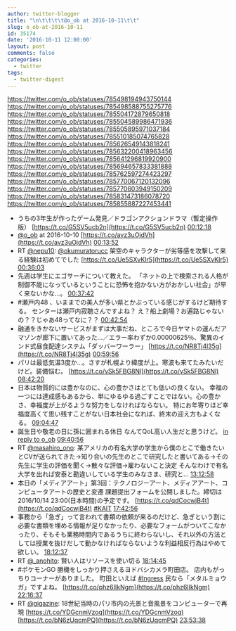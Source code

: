 ```yaml
---
author: twitter-blogger
title: "\n\t\t\t\t@o_ob at 2016-10-11\t\t"
slug: o_ob-at-2016-10-11
id: 35174
date: '2016-10-11 12:00:00'
layout: post
comments: false
categories:
  - twitter
tags:
  - twitter-digest
---
```


https://twitter.com/o_ob/statuses/785498194943750144 https://twitter.com/o_ob/statuses/785498588755275776 https://twitter.com/o_ob/statuses/785504172879650818 https://twitter.com/o_ob/statuses/785504589986471936 https://twitter.com/o_ob/statuses/785505895971037184 https://twitter.com/o_ob/statuses/785510185074765828 https://twitter.com/o_ob/statuses/785626549143818241 https://twitter.com/o_ob/statuses/785632200418963456 https://twitter.com/o_ob/statuses/785641296819920900 https://twitter.com/o_ob/statuses/785694657833381888 https://twitter.com/o_ob/statuses/785762597274423297 https://twitter.com/o_ob/statuses/785770067120132096 https://twitter.com/o_ob/statuses/785770603949150209 https://twitter.com/o_ob/statuses/785831473186078720 https://twitter.com/o_ob/statuses/785855887227453441  

*   うちの3年生が作ったゲーム発見／ドラゴンアクションドラマ（暫定操作版） [https://t.co/G5SV5ucb2n](https://t.co/G5SV5ucb2n) [00:12:18](https://twitter.com/o_ob/statuses/785498194943750144)
*   [@o_ob](https://twitter.com/o_ob) at 2016-10-10 [https://t.co/avz3uOjdVh](https://t.co/avz3uOjdVh) [00:13:52](https://twitter.com/o_ob/statuses/785498588755275776)
*   RT [@nepu10](https://twitter.com/nepu10): [@okumuratorucc](https://twitter.com/okumuratorucc) 架空のキャラクターが劣等感を攻撃して来る経験は初めてでした [https://t.co/Ue5SXvKIr5](https://t.co/Ue5SXvKIr5) [00:36:03](https://twitter.com/o_ob/statuses/785504172879650818)
*   先週は学生にエゴサーチについて教えた。 「ネットの上で検索される人格が制御不能になっているということに恐怖を抱かない方がおかしい社会」が早く来ないかな…。 [00:37:42](https://twitter.com/o_ob/statuses/785504589986471936)
*   #瀬戸内48 、いままでの美人が多い県とかぶっている感じがするけど期待する。 センターは瀬戸内寂聴さんですよね？ え？船上劇場？お遍路じゃないの？？じゃあ48ってなに？？ [00:42:54](https://twitter.com/o_ob/statuses/785505895971037184)
*   融通をきかないサービスがまずは大事だね、ところで今日ヤマトの運んだアマゾンが廊下に置いてあった…／エラー率わずか0.00000625％、驚異のインド式昼食配達システム「ダッバーワーラー」 [https://t.co/NR8Tj4l35g](https://t.co/NR8Tj4l35g) [00:59:56](https://twitter.com/o_ob/statuses/785510185074765828)
*   パリは最低気温3度か...。さすが札幌より緯度が上。寒波も来てたみたいだけど。装備悩む。 [https://t.co/vSk5FBG8Nl](https://t.co/vSk5FBG8Nl) [08:42:20](https://twitter.com/o_ob/statuses/785626549143818241)
*   日本は物質的には豊かなのに、心の豊かさはとても低いの良くない。 幸福の一つには達成感もあるから、単にゆるゆる過ごすことではない。心の豊かさ、幸福度が上がるような努力をしなければならない。 特にお年寄りほど幸福度高くて思い残すことがない日本社会になれば、終末の迎え方もよくなる。 [09:04:47](https://twitter.com/o_ob/statuses/785632200418963456)
*   誕生日や敬老の日に孫に囲まれる休日 なんてQoL高い人生だと思うけど。 [in reply to o_ob](https://twitter.com/o_ob/statuses/785632200418963456) [09:40:56](https://twitter.com/o_ob/statuses/785641296819920900)
*   RT [@masahiro_ono](https://twitter.com/masahiro_ono): 某アメリカの有名大学の学生から僕のとこで働きたいとCVが送られてきた→知り合いの先生のとこで研究したと書いてある→その先生に学生の評価を聞く→散々な評価→雇わないこと決定 そんなわけで有名大学を出れば安泰と勘違いしている学生のみなさま、研究と… [13:12:58](https://twitter.com/o_ob/statuses/785694657833381888)
*   本日の「メディアアート」第3回：テクノロジーアート、メディアアート、コンピュータアートの歴史と変遷 課題提出フォームを公開しました。締切は2016/10/14 23:00(日本時間)の予定です。 [https://t.co/qdCocwjB4t](https://t.co/qdCocwjB4t) [#KAIT](https://twitter.com/search?q=%23KAIT&src=hash) [17:42:56](https://twitter.com/o_ob/statuses/785762597274423297)
*   事務から「急ぎ」って言われて書類の依頼が来るのだけど、急ぎという割に必要な書類を埋める情報が足りなかったり、必要なフォームがついてこなかったり、そもそも業務時間内であるうちに終わらないし、それ以外の方法としては授業を抜けだして動かなければならないような利益相反行為はやめて欲しい。 [18:12:37](https://twitter.com/o_ob/statuses/785770067120132096)
*   RT [@_anohito](https://twitter.com/_anohito): 賢い人はリソースを使い切る [18:14:45](https://twitter.com/o_ob/statuses/785770603949150209)
*   #ポケモンGO 勝機をしっかり押さえるヨドバシカメラ町田店。 店内もがっちりコーナーがありました。 町田といえば [#Ingress](https://twitter.com/search?q=%23Ingress&src=hash) 民なら「メタルミョウガ」ですよね。 [https://t.co/phz6IIkNgm](https://t.co/phz6IIkNgm) [22:16:37](https://twitter.com/o_ob/statuses/785831473186078720)
*   RT [@gigazine](https://twitter.com/gigazine): 18世紀当時のパリ市内の光景と音風景をコンピューターで再現 [https://t.co/YDGcnmVzoq](https://t.co/YDGcnmVzoq) [https://t.co/bN6zUqcmPQ](https://t.co/bN6zUqcmPQ) [23:53:38](https://twitter.com/o_ob/statuses/785855887227453441)